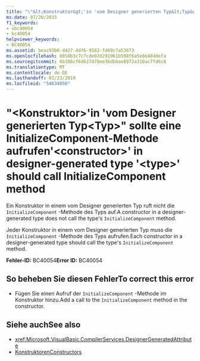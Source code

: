 ```yaml
---
title: "\"&lt;Konstruktor&gt;'in 'vom Designer generierten Typ&lt;Typ&gt;\" sollte eine InitializeComponent-Methode aufrufen"
ms.date: 07/20/2015
f1_keywords:
- vbc40054
- bc40054
helpviewer_keywords:
- BC40054
ms.assetid: beac93b0-d427-4df6-9582-fd69c7a53673
ms.openlocfilehash: 8058b3c7c7cde07d291961b598f6a5e8e4040efa
ms.sourcegitcommit: 6b308cf6d627d78ee36dbbae8972a310ac7fd6c8
ms.translationtype: MT
ms.contentlocale: de-DE
ms.lasthandoff: 01/23/2019
ms.locfileid: "54634050"
---
```

# <a name="ltconstructorgt-in-designer-generated-type-lttypegt-should-call-initializecomponent-method"></a><span data-ttu-id="4d4f0-102">"&lt;Konstruktor&gt;'in 'vom Designer generierten Typ&lt;Typ&gt;" sollte eine InitializeComponent-Methode aufrufen</span><span class="sxs-lookup"><span data-stu-id="4d4f0-102">'&lt;constructor&gt;' in designer-generated type '&lt;type&gt;' should call InitializeComponent method</span></span>
<span data-ttu-id="4d4f0-103">Ein Konstruktor in einem vom Designer generierten Typ ruft nicht die `InitializeComponent` -Methode des Typs auf.</span><span class="sxs-lookup"><span data-stu-id="4d4f0-103">A constructor in a designer-generated type does not call the type's `InitializeComponent` method.</span></span>  
  
 <span data-ttu-id="4d4f0-104">Jeder Konstruktor in einem vom Designer generierten Typ muss die `InitializeComponent` -Methode des Typs aufrufen.</span><span class="sxs-lookup"><span data-stu-id="4d4f0-104">Each constructor in a designer-generated type should call the type's `InitializeComponent` method.</span></span>  
  
 <span data-ttu-id="4d4f0-105">**Fehler-ID:** BC40054</span><span class="sxs-lookup"><span data-stu-id="4d4f0-105">**Error ID:** BC40054</span></span>  
  
## <a name="to-correct-this-error"></a><span data-ttu-id="4d4f0-106">So beheben Sie diesen Fehler</span><span class="sxs-lookup"><span data-stu-id="4d4f0-106">To correct this error</span></span>  
  
-   <span data-ttu-id="4d4f0-107">Fügen Sie einen Aufruf der `InitializeComponent` -Methode im Konstruktor hinzu.</span><span class="sxs-lookup"><span data-stu-id="4d4f0-107">Add a call to the `InitializeComponent` method in the constructor.</span></span>  
  
## <a name="see-also"></a><span data-ttu-id="4d4f0-108">Siehe auch</span><span class="sxs-lookup"><span data-stu-id="4d4f0-108">See also</span></span>
- <xref:Microsoft.VisualBasic.CompilerServices.DesignerGeneratedAttribute>
- [<span data-ttu-id="4d4f0-109">Konstruktoren</span><span class="sxs-lookup"><span data-stu-id="4d4f0-109">Constructors</span></span>](~/docs/visual-basic/programming-guide/concepts/object-oriented-programming.md#constructors)
